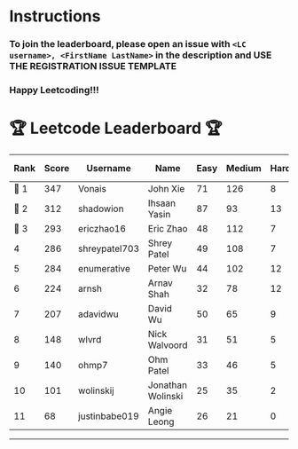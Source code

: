 # Instructions
### To join the leaderboard, please open an issue with `<LC username>, <FirstName LastName>` in the description and USE THE REGISTRATION ISSUE TEMPLATE
### Happy Leetcoding!!!


# 🏆 Leetcode Leaderboard 🏆

| Rank | Score | Username       | Name | Easy | Medium | Hard | Problems Solved |
|------|----------------|-----------------|-------------------|--------------|--------------|--------------|--------------|
| 🥇 1 | 347 | Vonais | John Xie | 71 | 126 | 8 | 205 |
| 🥈 2 | 312 | shadowion | Ihsaan Yasin | 87 | 93 | 13 | 193 |
| 🥉 3 | 293 | ericzhao16 | Eric Zhao | 48 | 112 | 7 | 167 |
| 4 | 286 | shreypatel703 | Shrey Patel | 49 | 108 | 7 | 164 |
| 5 | 284 | enumerative | Peter Wu | 44 | 102 | 12 | 158 |
| 6 | 224 | arnsh | Arnav Shah | 32 | 78 | 12 | 122 |
| 7 | 207 | adavidwu | David Wu | 50 | 65 | 9 | 124 |
| 8 | 148 | wlvrd | Nick Walvoord | 31 | 51 | 5 | 87 |
| 9 | 140 | ohmp7 | Ohm Patel | 33 | 46 | 5 | 84 |
| 10 | 101 | wolinskij | Jonathan Wolinski | 25 | 35 | 2 | 62 |
| 11 | 68 | justinbabe019 | Angie Leong | 26 | 21 | 0 | 47 |
---